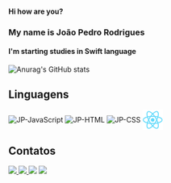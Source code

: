 #### Hi how are you? 
### My name is João Pedro Rodrigues
#### I'm starting studies in Swift language
![Anurag's GitHub stats](https://github-readme-stats.vercel.app/api?username=Joao-Pedro2804&theme=dark&show_icons=true)</a>
<h2>Linguagens</h2>
<div>
  <img src="https://cdn.jsdelivr.net/gh/devicons/devicon/icons/javascript/javascript-original.svg" alt="JP-JavaScript"align="center" heigth="40" width="40">
  <img src="https://cdn.jsdelivr.net/gh/devicons/devicon/icons/html5/html5-original-wordmark.svg" alt="JP-HTML" align="center" heigth="40" width="40">
  <img src="https://cdn.jsdelivr.net/gh/devicons/devicon/icons/css3/css3-original-wordmark.svg" alt="JP-CSS" align="center" heigth="40" width="40">
  <img align="center" alt="JP-React" height="40" width="40" src="https://raw.githubusercontent.com/devicons/devicon/master/icons/react/react-original.svg">

</div>

<h2>Contatos</h2>
<div>
    <a href="mailto:<joperod2804@gmail.com>" alt="gmail" target="_blank"><img src="https://img.shields.io/badge/Gmail-D14836?style=for-the-badge&logo=gmail&logoColor=white)"/>
    <a href="https://www.linkedin.com/in/<joao-pedro-rodri>" alt="linkedin" target="_blank"><img src="https://img.shields.io/badge/LinkedIn-%230077B5.svg?&style=flat-square&logo=linkedin&logoColor=white"> 
  <a href="https://wa.me/<54984369987>" alt="WhatsApp" target="_blank"><img src="https://img.shields.io/badge/-WhatsApp-25d366?style=flat-square&labelColor=25d366&logo=whatsapp&logoColor=white&link"/></a>
  <a href= "https://www.instagram.com/USERNAME/" ><img src="https://img.shields.io/badge/instagram-%23E4405F.svg?&style=for-the-badge&logo=instagram&logoColor=white"/></a>
      </div>        

